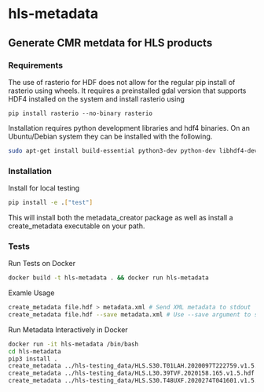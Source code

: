 # hls-metadata
## Generate CMR metdata for HLS products

### Requirements
The use of rasterio for HDF does not allow for the regular pip install of rasterio using wheels. It requires a preinstalled gdal version that supports HDF4 installed on the system and install rasterio using
```
pip install rasterio --no-binary rasterio
```

Installation requires python development libraries and hdf4 binaries. On an Ubuntu/Debian system they can be installed with the following.
```bash
sudo apt-get install build-essential python3-dev python-dev libhdf4-dev # For Python 3

```
### Installation
Install for local testing
```bash
pip install -e .["test"]
```

This will install both the metadata_creator package as well as install a create_metadata executable on your path.

### Tests
Run Tests on Docker
```bash
docker build -t hls-metadata . && docker run hls-metadata
```

Examle Usage
```bash
create_metadata file.hdf > metadata.xml # Send XML metadata to stdout
create_metadata file.hdf --save metadata.xml # Use --save argument to set destination
```

Run Metadata Interactively in Docker
```bash
docker run -it hls-metadata /bin/bash
cd hls-metadata
pip3 install .
create_metadata ../hls-testing_data/HLS.S30.T01LAH.2020097T222759.v1.5.hdf --save HLS.S30.T01LAH.2020097T222759.v1.5.xml
create_metadata ../hls-testing_data/HLS.L30.39TVF.2020158.165.v1.5.hdf --save HLS.L30.39TVF.2020158.165.v1.5.xml
create_metadata ../hls-testing_data/HLS.S30.T48UXF.2020274T041601.v1.5.hdf --save HLS.S30.T48UXF.2020274T041601.v1.5.xml
```
